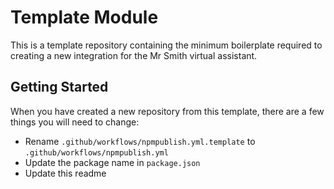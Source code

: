 # Template Module
This is a template repository containing the minimum boilerplate required to creating a new integration for the Mr Smith virtual assistant.

## Getting Started
When you have created a new repository from this template, there are a few things you will need to change:

- Rename `.github/workflows/npmpublish.yml.template` to `.github/workflows/npmpublish.yml`
- Update the package name in `package.json`
- Update this readme